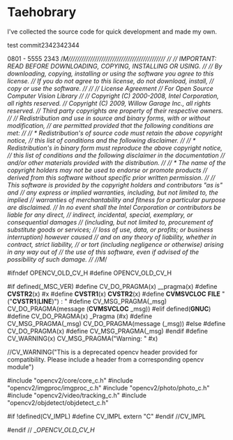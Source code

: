 # Taehobrary
 I've collected the source code for quick development and made my own.

test commit2342342344

0801 - 5555
2343
/*M////////////////////////////////////////////
//
//  IMPORTANT: READ BEFORE DOWNLOADING, COPYING, INSTALLING OR USING.
//
//  By downloading, copying, installing or using the software you agree to this license.
//  If you do not agree to this license, do not download, install,
//  copy or use the software.
//
//
//                           License Agreement
//                For Open Source Computer Vision Library
//
// Copyright (C) 2000-2008, Intel Corporation, all rights reserved.
// Copyright (C) 2009, Willow Garage Inc., all rights reserved.
// Third party copyrights are property of their respective owners.
//
// Redistribution and use in source and binary forms, with or without modification,
// are permitted provided that the following conditions are met:
//
//   * Redistribution's of source code must retain the above copyright notice,
//     this list of conditions and the following disclaimer.
//
//   * Redistribution's in binary form must reproduce the above copyright notice,
//     this list of conditions and the following disclaimer in the documentation
//     and/or other materials provided with the distribution.
//
//   * The name of the copyright holders may not be used to endorse or promote products
//     derived from this software without specific prior written permission.
//
// This software is provided by the copyright holders and contributors "as is" and
// any express or implied warranties, including, but not limited to, the implied
// warranties of merchantability and fitness for a particular purpose are disclaimed.
// In no event shall the Intel Corporation or contributors be liable for any direct,
// indirect, incidental, special, exemplary, or consequential damages
// (including, but not limited to, procurement of substitute goods or services;
// loss of use, data, or profits; or business interruption) however caused
// and on any theory of liability, whether in contract, strict liability,
// or tort (including negligence or otherwise) arising in any way out of
// the use of this software, even if advised of the possibility of such damage.
//
//M*/

#ifndef OPENCV_OLD_CV_H
#define OPENCV_OLD_CV_H

#if defined(_MSC_VER)
    #define CV_DO_PRAGMA(x) __pragma(x)
    #define __CVSTR2__(x) #x
    #define __CVSTR1__(x) __CVSTR2__(x)
    #define __CVMSVCLOC__ __FILE__ "("__CVSTR1__(__LINE__)") : "
    #define CV_MSG_PRAGMA(_msg) CV_DO_PRAGMA(message (__CVMSVCLOC__ _msg))
#elif defined(__GNUC__)
    #define CV_DO_PRAGMA(x) _Pragma (#x)
    #define CV_MSG_PRAGMA(_msg) CV_DO_PRAGMA(message (_msg))
#else
    #define CV_DO_PRAGMA(x)
    #define CV_MSG_PRAGMA(_msg)
#endif
#define CV_WARNING(x) CV_MSG_PRAGMA("Warning: " #x)

//CV_WARNING("This is a deprecated opencv header provided for compatibility. Please include a header from a corresponding opencv module")

#include "opencv2/core/core_c.h"
#include "opencv2/imgproc/imgproc_c.h"
#include "opencv2/photo/photo_c.h"
#include "opencv2/video/tracking_c.h"
#include "opencv2/objdetect/objdetect_c.h"

#if !defined(CV_IMPL)
#define CV_IMPL extern "C"
#endif //CV_IMPL

#endif // __OPENCV_OLD_CV_H_

